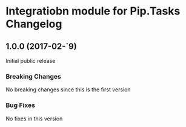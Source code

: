 # Integratiobn module for Pip.Tasks Changelog

## <a name="1.0.0"></a> 1.0.0 (2017-02-`9)

Initial public release

### Breaking Changes
No breaking changes since this is the first version

### Bug Fixes
No fixes in this version

